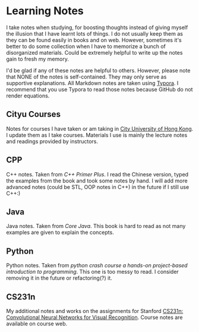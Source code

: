 # Learning Notes

I take notes when studying, for boosting thoughts instead of giving myself the illusion that I have learnt lots of things. I do not usually keep them as they can be found easily in books and on web. However, sometimes it's better to do some collection when I have to memorize a bunch of disorganized materials. Could be extremely helpful to write up the notes gain to fresh my memory.

I'd be glad if any of these notes are helpful to others. However, please note that NONE of the notes is self-contained. They may only serve as supportive explanations. All Markdown notes are taken using [Typora](https://typora.io/). I recommend that you use Typora to read those notes because GitHub do not render equations.



## Cityu Courses

Notes for courses I have taken or am taking in [City University of Hong Kong](https://www.cs.cityu.edu.hk/). I update them as I take courses. Materials I use is mainly the lecture notes and readings provided by instructors.



## CPP

C++ notes. Taken from *C++ Primer Plus*. I read the Chinese version, typed the examples from the book and took some notes by hand. I will add more advanced notes (could be STL, OOP notes in C++) in the future if I still use C++:)



## Java

Java notes. Taken from *Core Java*. This book is hard to read as not many examples are given to explain the concepts.



## Python

Python notes. Taken from *python crash course a hands-on project-based introduction to programming*. This one is too messy to read. I consider removing it in the future or refactoring(?) it.



## CS231n

My additional notes and works on the assignments for Stanford [CS231n: Convolutional Neural Networks for Visual Recognition](http://cs231n.stanford.edu/). Course notes are available on course web.
